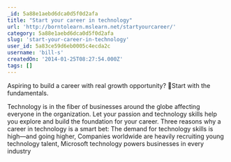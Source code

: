 ```yaml
---
_id: 5a88e1aebd6dca0d5f0d2afa
title: "Start your career in technology"
url: 'http://borntolearn.mslearn.net/startyourcareer/'
category: 5a88e1aebd6dca0d5f0d2afa
slug: 'start-your-career-in-technology'
user_id: 5a83ce59d6eb0005c4ecda2c
username: 'bill-s'
createdOn: '2014-01-25T08:27:54.000Z'
tags: []
---
```


Aspiring to build a career with real growth opportunity? Start with the fundamentals.

Technology is in the fiber of businesses around the globe affecting everyone in the organization. Let your passion and technology skills help you explore and build the foundation for your career.
Three reasons why a career in technology is a smart bet: The demand for technology skills is high—and going higher, Companies worldwide are heavily recruiting young technology talent, Microsoft technology powers businesses in every industry
